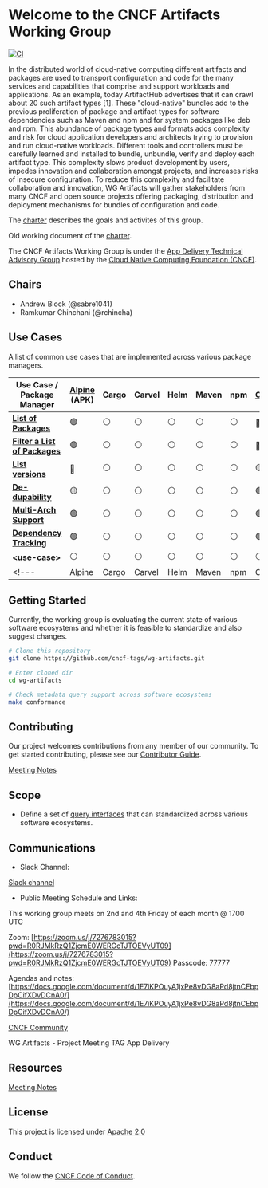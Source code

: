 <!-- template begins here-->

# Welcome to the CNCF Artifacts Working Group

[![CI](https://github.com/cncf-tags/wg-artifacts/actions/workflows/testing.yml/badge.svg)](https://github.com/cncf-tags/wg-artifacts/actions/workflows/testing.yml)

<!-- Mission Statement -->

In the distributed world of cloud-native computing different artifacts and
packages are used to transport configuration and code for the many services and
capabilities that comprise and support workloads and applications. As an
example, today ArtifactHub advertises that it can crawl about 20 such artifact
types [1]. These "cloud-native" bundles add to the previous proliferation of
package and artifact types for software dependencies such as Maven and npm and
for system packages like deb and rpm. This abundance of package types and
formats adds complexity and risk for cloud application developers and
architects trying to provision and run cloud-native workloads. Different tools
and controllers must be carefully learned and installed to bundle, unbundle,
verify and deploy each artifact type. This complexity slows product development
by users, impedes innovation and collaboration amongst projects, and increases
risks of insecure configuration. To reduce this complexity and facilitate
collaboration and innovation, WG Artifacts will gather stakeholders from many
CNCF and open source projects offering packaging, distribution and deployment
mechanisms for bundles of configuration and code.

<!-- More information about crafting your mission statement with examples -->

The [charter](charter.md) describes the goals and activites of this group.

Old working document of the [charter](https://docs.google.com/document/d/1w_lo2RZDKeEzQg4DMV-9Tq4ir_znONj_ypJ27CUfMgY/).

<!-- https://contribute.cncf.io/maintainers/governance/charter/ -->

The CNCF Artifacts Working Group is under the [App Delivery Technical Advisory Group](https://github.com/cncf/tag-app-delivery/tree/main/artifacts-wg) hosted
by the [Cloud Native Computing Foundation (CNCF)](https://cncf.io).

## Chairs

- Andrew Block (@sabre1041)
- Ramkumar Chinchani (@rchincha)

## Use Cases

<!-- embed docs/use-cases.md -->

A list of common use cases that are implemented across various package managers.

<!---                                                         | Alpine          | Cargo          | Carvel         | Helm           | Maven          | npm            | OCI             | PyPi            | rpm            | --->
<!-- markdownlint-disable-next-line MD033 -->
| Use Case /<BR>Package Manager                               | [Alpine](./pkgmgr/alpine.md) </BR>(APK) | Cargo | Carvel | Helm | Maven | npm | [OCI](./pkgmgr/oci.md) | [PyPi](./pkgmgr/pypi.md) | rpm |
| - | - | - | - | - | - | - | - | - | - |
| **[List of Packages](docs/use-cases.md#list-of-packages)**                   | :green_circle:  | :white_circle: | :white_circle: | :white_circle: | :white_circle: | :white_circle: |  :red_circle:*  | :green_circle:  | :white_circle: |
| **[Filter a List of Packages](docs/use-cases.md#filter-a-list-of-packages)** | :green_circle:  | :white_circle: | :white_circle: | :white_circle: | :white_circle: | :white_circle: |  :red_circle:   | :yellow_circle: | :white_circle: |
| **[List versions](docs/use-cases.md#list-versions)**                         | :red_circle:    | :white_circle: | :white_circle: | :white_circle: | :white_circle: | :white_circle: | :yellow_circle:*| :green_circle:  | :white_circle: |
| **[De-dupability](docs/use-cases.md#de-dupability)**                         | :yellow_circle: | :white_circle: | :white_circle: | :white_circle: | :white_circle: | :white_circle: | :green_circle:  | :green_circle:  | :white_circle: |
| **[Multi-Arch Support](docs/use-cases#multi-architecture-support)**       | :green_circle:  | :white_circle: | :white_circle: | :white_circle: | :white_circle: | :white_circle: | :green_circle:  | :green_circle:  | :white_circle: |
| **[Dependency Tracking](docs/use-cases.md#dependency-tracking)**             | :green_circle:  | :white_circle: | :white_circle: | :white_circle: | :white_circle: | :white_circle: | :green_circle:  | :green_circle:  | :white_circle: |
| **\<use-case\>**                                            | :white_circle:  | :white_circle: | :white_circle: | :white_circle: | :white_circle: | :white_circle: | :white_circle:  | :yellow_circle: | :white_circle: |
<!---                                                         | Alpine          | Cargo          | Carvel         | Helm           | Maven          | npm            | OCI             | PyPi            | rpm            | --->

## Getting Started

<!-- Include enough details to get started using, or at least building, the
project here and link to other docs with more detail as needed.  Depending on
the nature of the project and its current development status, this might
include:
* quick installation/build instructions
* a few simple examples of use
* basic prerequisites
-->

Currently, the working group is evaluating the current state of various
software ecosystems and whether it is feasible to standardize and also
suggest changes.

```bash
# Clone this repository
git clone https://github.com/cncf-tags/wg-artifacts.git

# Enter cloned dir
cd wg-artifacts

# Check metadata query support across software ecosystems
make conformance
```

## Contributing
<!-- Template: https://github.com/cncf/project-template/blob/main/CONTRIBUTING.md -->

Our project welcomes contributions from any member of our community. To get
started contributing, please see our [Contributor Guide](CONTRIBUTING.md).

[Meeting Notes](https://docs.google.com/document/d/1E7iKPOuyA1jxPe8vDG8aPd8jtnCEbpDpCifXDvDCnA0/)

## Scope
<!-- If this section is too long, you might consider moving it to a SCOPE.md -->
<!-- More information about creating your scope with links to examples -->
<!-- https://contribute.cncf.io/maintainers/governance/charter/ -->

- Define a set of [query interfaces](docs/search/search.md) that can standardized across various software ecosystems.

## Communications

<!-- Fill in the communications channels you actually use.  These should all be public channels anyone
can join, and there should be several ways that users and contributors can reach project maintainers. 
If you have recurring/regular meetings, list those or a link to a publicy-readable calendar so that
prospective contributors know when and where to engage with you. -->

- Slack Channel:

[Slack channel](https://cloud-native.slack.com/archives/C04UQDWS4M7)

- Public Meeting Schedule and Links:

This working group meets on 2nd and 4th Friday of each month @ 1700 UTC

Zoom: [https://zoom.us/j/7276783015?pwd=R0RJMkRzQ1ZjcmE0WERGcTJTOEVyUT09](https://zoom.us/j/7276783015?pwd=R0RJMkRzQ1ZjcmE0WERGcTJTOEVyUT09)
Passcode: 77777

Agendas and notes: [https://docs.google.com/document/d/1E7iKPOuyA1jxPe8vDG8aPd8jtnCEbpDpCifXDvDCnA0/](https://docs.google.com/document/d/1E7iKPOuyA1jxPe8vDG8aPd8jtnCEbpDpCifXDvDCnA0/)

[CNCF Community](https://community.cncf.io/tag-app-delivery/)

WG Artifacts - Project Meeting
TAG App Delivery

## Resources

[Meeting Notes](https://docs.google.com/document/d/1E7iKPOuyA1jxPe8vDG8aPd8jtnCEbpDpCifXDvDCnA0/)

## License

<!-- Template: https://github.com/cncf/project-template/blob/main/LICENSE -->
This project is licensed under [Apache 2.0](LICENSE)

## Conduct

<!-- Template: https://github.com/cncf/project-template/blob/main/CODE_OF_CONDUCT.md -->
We follow the [CNCF Code of Conduct](CODE_OF_CONDUCT.md).
